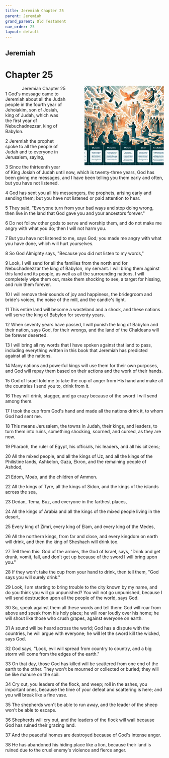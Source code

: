 ```yaml
---
title: Jeremiah Chapter 25
parent: Jeremiah
grand_parent: Old Testament
nav_order: 25
layout: default
---
```


## Jeremiah

# Chapter 25

<div style="clear: both; text-align: right;">
    <img src="/assets/Image/Jeremiah/500/25.jpg" alt="Jeremiah Chapter 25" class="chapter-image" style="max-width: 50%; height: auto; float: right; margin: 0 0 10px 10px; padding-left: 10%;">
    <figcaption style="font-size: 14px;">Jeremiah Chapter 25</figcaption>
</div>
1 God's message came to Jeremiah about all the Judah people in the fourth year of Jehoiakim, son of Josiah, king of Judah, which was the first year of Nebuchadnezzar, king of Babylon.

2 Jeremiah the prophet spoke to all the people of Judah and to everyone in Jerusalem, saying,

3 Since the thirteenth year of King Josiah of Judah until now, which is twenty-three years, God has been giving me messages, and I have been telling you them early and often, but you have not listened.

4 God has sent you all his messengers, the prophets, arising early and sending them; but you have not listened or paid attention to hear.

5 They said, "Everyone turn from your bad ways and stop doing wrong, then live in the land that God gave you and your ancestors forever."

6 Do not follow other gods to serve and worship them, and do not make me angry with what you do; then I will not harm you.

7 But you have not listened to me, says God; you made me angry with what you have done, which will hurt yourselves.

8 So God Almighty says, "Because you did not listen to my words,"

9 Look, I will send for all the families from the north and for Nebuchadnezzar the king of Babylon, my servant. I will bring them against this land and its people, as well as all the surrounding nations. I will completely wipe them out, make them shocking to see, a target for hissing, and ruin them forever.

10 I will remove their sounds of joy and happiness, the bridegroom and bride's voices, the noise of the mill, and the candle's light.

11 This entire land will become a wasteland and a shock, and these nations will serve the king of Babylon for seventy years.

12 When seventy years have passed, I will punish the king of Babylon and their nation, says God, for their wrongs, and the land of the Chaldeans will be forever deserted.

13 I will bring all my words that I have spoken against that land to pass, including everything written in this book that Jeremiah has predicted against all the nations.

14 Many nations and powerful kings will use them for their own purposes, and God will repay them based on their actions and the work of their hands.

15 God of Israel told me to take the cup of anger from His hand and make all the countries I send you to, drink from it.

16 They will drink, stagger, and go crazy because of the sword I will send among them.

17 I took the cup from God's hand and made all the nations drink it, to whom God had sent me.

18 This means Jerusalem, the towns in Judah, their kings, and leaders, to turn them into ruins, something shocking, scorned, and cursed, as they are now.

19 Pharaoh, the ruler of Egypt, his officials, his leaders, and all his citizens;

20 All the mixed people, and all the kings of Uz, and all the kings of the Philistine lands, Ashkelon, Gaza, Ekron, and the remaining people of Ashdod,

21 Edom, Moab, and the children of Ammon.

22 All the kings of Tyre, all the kings of Sidon, and the kings of the islands across the sea,

23 Dedan, Tema, Buz, and everyone in the farthest places,

24 All the kings of Arabia and all the kings of the mixed people living in the desert,

25 Every king of Zimri, every king of Elam, and every king of the Medes,

26 All the northern kings, from far and close, and every kingdom on earth will drink, and then the king of Sheshach will drink too.

27 Tell them this: God of the armies, the God of Israel, says, "Drink and get drunk, vomit, fall, and don't get up because of the sword I will bring upon you."

28 If they won't take the cup from your hand to drink, then tell them, "God says you will surely drink."

29 Look, I am starting to bring trouble to the city known by my name, and do you think you will go unpunished? You will not go unpunished, because I will send destruction upon all the people of the world, says God.

30 So, speak against them all these words and tell them: God will roar from above and speak from his holy place; he will roar loudly over his home; he will shout like those who crush grapes, against everyone on earth.

31 A sound will be heard across the world; God has a dispute with the countries, he will argue with everyone; he will let the sword kill the wicked, says God.

32 God says, "Look, evil will spread from country to country, and a big storm will come from the edges of the earth."

33 On that day, those God has killed will be scattered from one end of the earth to the other. They won't be mourned or collected or buried; they will be like manure on the soil.

34 Cry out, you leaders of the flock, and weep; roll in the ashes, you important ones, because the time of your defeat and scattering is here; and you will break like a fine vase.

35 The shepherds won't be able to run away, and the leader of the sheep won't be able to escape.

36 Shepherds will cry out, and the leaders of the flock will wail because God has ruined their grazing land.

37 And the peaceful homes are destroyed because of God's intense anger.

38 He has abandoned his hiding place like a lion, because their land is ruined due to the cruel enemy's violence and fierce anger.


